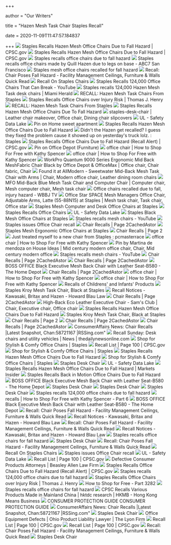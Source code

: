 +++
        
author = "Our Writers"
        
title = "Hazen Mesh Task Chair Staples Recall"
        
date = 2020-11-09T11:47:57.184837
        
+++
[ ![](https://www.cpsc.gov/s3fs-public/styles/large/public/Hazen%20Chair.JPG?nEZeGCmPy0rFwYwidx_3OTlJPnR5.qH_&itok=iNrQgU0f)](https://www.cpsc.gov/s3fs-public/styles/large/public/Hazen%20Chair.JPG?nEZeGCmPy0rFwYwidx_3OTlJPnR5.qH_&itok=iNrQgU0f) Staples Recalls Hazen Mesh Office Chairs Due to Fall Hazard | CPSC.gov
[ ![](https://www.cpsc.gov/s3fs-public/styles/large/public/Mesh%20chair%20label.png?w7oLEOJdQ7gpyxGHIz7X9xVl63UDbYmu&itok=vpj6BX7x)](https://www.cpsc.gov/s3fs-public/styles/large/public/Mesh%20chair%20label.png?w7oLEOJdQ7gpyxGHIz7X9xVl63UDbYmu&itok=vpj6BX7x) Staples Recalls Hazen Mesh Office Chairs Due to Fall Hazard | CPSC.gov
[ ![](https://gray-wifr-prod.cdn.arcpublishing.com/resizer/mNzYv1LTqZWeKSO4BwE9ycSDBYM=/800x600/smart/cloudfront-us-east-1.images.arcpublishing.com/gray/63PBSCXSTFKCRLFNJOHKPXZJQU.jpg)](https://gray-wifr-prod.cdn.arcpublishing.com/resizer/mNzYv1LTqZWeKSO4BwE9ycSDBYM=/800x600/smart/cloudfront-us-east-1.images.arcpublishing.com/gray/63PBSCXSTFKCRLFNJOHKPXZJQU.jpg) Staples recalls office chairs due to fall hazard
[ ![](https://cdn.abcotvs.com/dip/images/2123971_062017-kgo-chair-img_Image_00-00-05,06.jpg?w=1600)](https://cdn.abcotvs.com/dip/images/2123971_062017-kgo-chair-img_Image_00-00-05,06.jpg?w=1600) Staples recalls office chairs made by Quill Hazen due to legs on base -  ABC7 San Francisco
[ ![](https://ewscripps.brightspotcdn.com/dims4/default/f698463/2147483647/strip/true/crop/640x360+0+60/resize/1280x720!/quality/90/?url=https%3A%2F%2Fmediaassets.wptv.com%2Fphoto%2F2017%2F06%2F21%2Fwptv-staple-mesh-chair-recall_1498039512852_61544949_ver1.0_640_480.jpg)](https://ewscripps.brightspotcdn.com/dims4/default/f698463/2147483647/strip/true/crop/640x360+0+60/resize/1280x720!/quality/90/?url=https%3A%2F%2Fmediaassets.wptv.com%2Fphoto%2F2017%2F06%2F21%2Fwptv-staple-mesh-chair-recall_1498039512852_61544949_ver1.0_640_480.jpg) Staples mesh office chairs recalled for fall hazard
[ ![](https://www.facilitiesnet.com/resources/editorial/2017/Hazen-Mesh-Task-chairs-from-Staples-39570.jpg)](https://www.facilitiesnet.com/resources/editorial/2017/Hazen-Mesh-Task-chairs-from-Staples-39570.jpg) Recall: Chair Poses Fall Hazard - Facility Management Ceilings, Furniture &  Walls Quick Read
[ ![](https://www.asicentral.com/media/18304/med_staplesrecall-479.jpg)](https://www.asicentral.com/media/18304/med_staplesrecall-479.jpg) Recall On Staples Chairs
[ ![](https://i.ytimg.com/vi/iSq6gwzfdSs/maxresdefault.jpg)](https://i.ytimg.com/vi/iSq6gwzfdSs/maxresdefault.jpg) Staples Recalls 124,000 Office Chairs That Can Break - YouTube
[ ![](https://www.miamiherald.com/news/business/k7c0wf/picture157566094/alternates/LANDSCAPE_1140/Hazen%20Chair)](https://www.miamiherald.com/news/business/k7c0wf/picture157566094/alternates/LANDSCAPE_1140/Hazen%20Chair) Staples recalls 124,000 Hazen Mesh Task desk chairs | Miami Herald
[ ![](https://www.buildings.com/Portals/0/media/B_0815_Newsfeed_office.jpg)](https://www.buildings.com/Portals/0/media/B_0815_Newsfeed_office.jpg) RECALL: Hazen Mesh Task Chairs From Staples
[ ![](https://thomasjhenrylaw.com/wp-content/uploads/2017/03/iStock_000017572939Large.jpg)](https://thomasjhenrylaw.com/wp-content/uploads/2017/03/iStock_000017572939Large.jpg) Staples Recalls Office Chairs over Injury Risk | Thomas J. Henry
[ ![](https://www.buildings.com/Portals/0/Images/00_September_2019/Office_Spaces/Office_SpaceAA_1200.jpg?h=180&w=300&mode=crop)](https://www.buildings.com/Portals/0/Images/00_September_2019/Office_Spaces/Office_SpaceAA_1200.jpg?h=180&w=300&mode=crop) RECALL: Hazen Mesh Task Chairs From Staples
[ ![](https://www.beasleyallen.com/media/2017/01/product_recall.jpg)](https://www.beasleyallen.com/media/2017/01/product_recall.jpg) Staples Recalls Hazen Mesh Office Chairs Due To Fall Hazard
[ ![](https://i.pinimg.com/originals/55/60/46/556046662e878d9d540582940e82f0d0.png)](https://i.pinimg.com/originals/55/60/46/556046662e878d9d540582940e82f0d0.png) staples-desk-chair | Leather chair makeover, Office chair, Dining chair  slipcovers
[ ![](https://www.cpsc.gov/s3fs-public/Recall.2016.16144_0.jpg)](https://www.cpsc.gov/s3fs-public/Recall.2016.16144_0.jpg) UL - Safety Data Lake
[ ![](https://i.pinimg.com/originals/34/12/e3/3412e3e55f2a5cca88cb1de626dad0cd.jpg)](https://i.pinimg.com/originals/34/12/e3/3412e3e55f2a5cca88cb1de626dad0cd.jpg) Pin on Home sweet apartment
[ ![](http://photos.prnewswire.com/prnfull/20030904/USCSCLOGO)](http://photos.prnewswire.com/prnfull/20030904/USCSCLOGO) Staples Recalls Hazen Mesh Office Chairs Due to Fall Hazard
[ ![](https://i.redd.it/6jqveb45va401.jpg)](https://i.redd.it/6jqveb45va401.jpg) Didn't the Hazen get recalled? I guess they fixed the problem cause it  showed up on yesterday's truck lolz. : Staples
[ ![](https://www.cpsc.gov/s3fs-public/Recall.2013.13742.BermondFabricBurgundyChairLARGE.jpg)](https://www.cpsc.gov/s3fs-public/Recall.2013.13742.BermondFabricBurgundyChairLARGE.jpg) Staples Recalls Office Chairs Due to Fall Hazard (Recall Alert) | CPSC.gov
[ ![](https://i.pinimg.com/originals/01/17/e7/0117e71cf8f780daf61e3a02f0d28432.jpg)](https://i.pinimg.com/originals/01/17/e7/0117e71cf8f780daf61e3a02f0d28432.jpg) Pin on Office Depot (Furniture)
[ ![](https://www.howtoshopforfree.net/wp-content/uploads/2018/05/freechair.jpg)](https://www.howtoshopforfree.net/wp-content/uploads/2018/05/freechair.jpg) office chair | How to Shop For Free with Kathy Spencer
[ ![](https://www.howtoshopforfree.net/wp-content/uploads/2017/05/81eJtC6ZqyL._SX425_-300x200.jpg)](https://www.howtoshopforfree.net/wp-content/uploads/2017/05/81eJtC6ZqyL._SX425_-300x200.jpg) office chair | How to Shop For Free with Kathy Spencer
[ ![](https://i.pinimg.com/originals/27/2b/f3/272bf3b5bf8f702440d0e7428b8daabb.jpg)](https://i.pinimg.com/originals/27/2b/f3/272bf3b5bf8f702440d0e7428b8daabb.jpg) WorkPro Quantum 9000 Series Ergonomic Mid Back MeshFabric Chair Black by  Office Depot &amp; OfficeMax | Office chair, Chair fabric, Chair
[ ![](https://i.pinimg.com/originals/f3/eb/0c/f3eb0cdc082a664a32c87c5b88c529e6.jpg)](https://i.pinimg.com/originals/f3/eb/0c/f3eb0cdc082a664a32c87c5b88c529e6.jpg) Found it at AllModern - Sweetwater Mid-Back Mesh Task Chair with Arms |  Chair, Modern office chair, Leather dining room chairs
[ ![](https://i.pinimg.com/originals/65/69/92/656992e988d05c84845ff572aacd31bb.jpg)](https://i.pinimg.com/originals/65/69/92/656992e988d05c84845ff572aacd31bb.jpg) MFO Mid-Back Blue Mesh Task Chair and Computer Chair | Computer chair, Mesh  computer chair, Mesh task chair
[ ![](https://wpcdn.us-east-1.vip.tn-cloud.net/www.wbbjtv.com/content/uploads/2020/06/OFFICE-CHAIR-RECALL-PIC-1.jpg)](https://wpcdn.us-east-1.vip.tn-cloud.net/www.wbbjtv.com/content/uploads/2020/06/OFFICE-CHAIR-RECALL-PIC-1.jpg) Office chairs recalled due to fall, injury hazard - WBBJ TV
[ ![](https://i.pinimg.com/originals/cf/71/01/cf71015fd6084a34599b0f8c30645f7a.jpg)](https://i.pinimg.com/originals/cf/71/01/cf71015fd6084a34599b0f8c30645f7a.jpg) Office Star SPACE Mesh Managers Office Chair, Adjustable Arms, Latte  (55-88N15) at Staples | Mesh task chair, Task chair, Office star
[ ![](https://www.staples-3p.com/s7/is/image/Staples/sp79693062_sc7?$std$)](https://www.staples-3p.com/s7/is/image/Staples/sp79693062_sc7?$std$) Staples Mesh Computer and Desk Office Chairs at Staples
[ ![](https://townsquare.media/site/701/files/2017/06/Staples-Credit-Joe-Raedle-Getty-Images.jpg?w=1200&h=0&zc=1&s=0&a=t&q=89)](https://townsquare.media/site/701/files/2017/06/Staples-Credit-Joe-Raedle-Getty-Images.jpg?w=1200&h=0&zc=1&s=0&a=t&q=89) Staples Recalls Office Chairs
[ ![](https://www.cpsc.gov/s3fs-public/Recall.2012.12146.12146b.jpg)](https://www.cpsc.gov/s3fs-public/Recall.2012.12146.12146b.jpg) UL - Safety Data Lake
[ ![](https://www.staples-3p.com/s7/is/image/Staples/s1127081_sc7?$std$)](https://www.staples-3p.com/s7/is/image/Staples/s1127081_sc7?$std$) Staples Black Mesh Office Chairs at Staples
[ ![](https://i.ytimg.com/vi/I-dNETlleiQ/maxresdefault.jpg)](https://i.ytimg.com/vi/I-dNETlleiQ/maxresdefault.jpg) Staples recalls mesh chairs - YouTube
[ ![](https://i1.wp.com/www.mytwintiers.com/wp-content/uploads/sites/89/2017/06/RECALL20ALERT_1498060357530_22997163_ver1.0.png?resize=2560%2C1440&ssl=1)](https://i1.wp.com/www.mytwintiers.com/wp-content/uploads/sites/89/2017/06/RECALL20ALERT_1498060357530_22997163_ver1.0.png?resize=2560%2C1440&ssl=1) Staples issues Office Chair recall
[ ![](https://media.consumeraffairs.com/files/cache/news/Tuo_high_chair_CPSC_large.jpg)](https://media.consumeraffairs.com/files/cache/news/Tuo_high_chair_CPSC_large.jpg) Chair Recalls | Page 2CachedAstor
[ ![](https://www.staples-3p.com/s7/is/image/Staples/s1126183_sc7?$std$)](https://www.staples-3p.com/s7/is/image/Staples/s1126183_sc7?$std$) Staples Mesh Ergonomic Office Chairs at Staples
[ ![](https://media.consumeraffairs.com/files/cache/news/quantum_large.jpg)](https://media.consumeraffairs.com/files/cache/news/quantum_large.jpg) Chair Recalls | Page 2
[ ![](https://external-preview.redd.it/yfhRgK_PBRWK0Ybgfx4nGDjQLAkoiabH4xj3ghiSH48.jpg?auto=webp&s=e13e744e435a1f36293d3f369894021ba1c79812)](https://external-preview.redd.it/yfhRgK_PBRWK0Ybgfx4nGDjQLAkoiabH4xj3ghiSH48.jpg?auto=webp&s=e13e744e435a1f36293d3f369894021ba1c79812) Just treated myself to a new chair from Staples : pcmasterrace
[ ![](https://www.howtoshopforfree.net/wp-content/uploads/2017/05/Brisbane-High-Back-300x200.jpg)](https://www.howtoshopforfree.net/wp-content/uploads/2017/05/Brisbane-High-Back-300x200.jpg) office chair | How to Shop For Free with Kathy Spencer
[ ![](https://i.pinimg.com/originals/6f/76/28/6f762871ca12574e34b76b8af0c9e84c.jpg)](https://i.pinimg.com/originals/6f/76/28/6f762871ca12574e34b76b8af0c9e84c.jpg) Pin by Martina de mendoza on House Ideas | Mid century modern office chair,  Chair, Mid century modern office
[ ![](https://i.ytimg.com/vi/I-dNETlleiQ/hqdefault.jpg)](https://i.ytimg.com/vi/I-dNETlleiQ/hqdefault.jpg) Staples recalls mesh chairs - YouTube
[ ![](https://media.consumeraffairs.com/files/cache/news/Prestigio_Office_Chairs_large.jpg)](https://media.consumeraffairs.com/files/cache/news/Prestigio_Office_Chairs_large.jpg) Chair Recalls | Page 2CachedAstor
[ ![](https://media.consumeraffairs.com/files/cache/news/Winsley_Mid-Back_Chairs_CPSC_large.jpg)](https://media.consumeraffairs.com/files/cache/news/Winsley_Mid-Back_Chairs_CPSC_large.jpg) Chair Recalls | Page 2CachedAstor
[ ![](https://images.homedepot-static.com/productImages/25f057c1-1b33-46c8-a024-b8e255daba26/svn/black-office-star-products-office-chairs-599402-64_1000.jpg)](https://images.homedepot-static.com/productImages/25f057c1-1b33-46c8-a024-b8e255daba26/svn/black-office-star-products-office-chairs-599402-64_1000.jpg) BOSS OFFICE Black Executive Mesh Back Chair with Leather Seat-B580 - The  Home Depot
[ ![](https://media.consumeraffairs.com/files/cache/news/teknion_large.jpg)](https://media.consumeraffairs.com/files/cache/news/teknion_large.jpg) Chair Recalls | Page 2CachedAstor
[ ![](https://www.howtoshopforfree.net/wp-content/uploads/2016/04/chair_staples-300x200.png)](https://www.howtoshopforfree.net/wp-content/uploads/2016/04/chair_staples-300x200.png) office chair | How to Shop For Free with Kathy Spencer
[ ![](https://www.howtoshopforfree.net/wp-content/uploads/2016/08/s0600233_sc7-300x200.jpg)](https://www.howtoshopforfree.net/wp-content/uploads/2016/08/s0600233_sc7-300x200.jpg) office chair | How to Shop For Free with Kathy Spencer
[ ![](https://media.consumeraffairs.com/files/cache/news/SALT_Lounge_Chair_CPSC_3cdj7Ua_large.jpg)](https://media.consumeraffairs.com/files/cache/news/SALT_Lounge_Chair_CPSC_3cdj7Ua_large.jpg) Recalls of Childrens' and Infants' Products
[ ![](https://www.staples-3p.com/s7/is/image/Staples/sp41817349_sc7)](https://www.staples-3p.com/s7/is/image/Staples/sp41817349_sc7) Staples Kroy Mesh Task Chair, Black at Staples
[ ![](https://3tqpzj3qc6m71yg9o2ub58b9-wpengine.netdna-ssl.com/wp-content/uploads/2017/06/Recall-3-Britax-Clip.jpg)](https://3tqpzj3qc6m71yg9o2ub58b9-wpengine.netdna-ssl.com/wp-content/uploads/2017/06/Recall-3-Britax-Clip.jpg) Recall Notices - Kawasaki, Britax and Hazen - Howard Blau Law
[ ![](https://media.consumeraffairs.com/files/cache/news/Gruga-chair_large.jpg)](https://media.consumeraffairs.com/files/cache/news/Gruga-chair_large.jpg) Chair Recalls | Page 2CachedAstor
[ ![](https://i.pinimg.com/474x/2e/d0/b4/2ed0b41610fac2d2453b58becfa5e8a9.jpg)](https://i.pinimg.com/474x/2e/d0/b4/2ed0b41610fac2d2453b58becfa5e8a9.jpg) High-Back Eco Leather Executive Chair - Sam's Club | Chair, Executive chair,  Office chair
[ ![](x-raw-image:///41b20d0d2e89942f7fca4c76cb50de0e3c42108a0128e55471626591637c3786)](x-raw-image:///41b20d0d2e89942f7fca4c76cb50de0e3c42108a0128e55471626591637c3786) Staples Recalls Hazen Mesh Office Chairs Due to Fall Hazard
[ ![](https://www.staples-3p.com/s7/is/image/Staples/sp41817348_sc7?wid=512&hei=512)](https://www.staples-3p.com/s7/is/image/Staples/sp41817348_sc7?wid=512&hei=512) Staples Kroy Mesh Task Chair, Black at Staples
[ ![](https://media.consumeraffairs.com/files/cache/news/IntimateRider_Chair_and_the_RiderMate_Bench_CPSC_LJ6Etkz_large.jpg)](https://media.consumeraffairs.com/files/cache/news/IntimateRider_Chair_and_the_RiderMate_Bench_CPSC_LJ6Etkz_large.jpg) Chair Recalls | Page 2
[ ![](https://media.consumeraffairs.com/files/cache/news/Summer_Classic_swivel_rocking_chair_CPSC_large.jpg)](https://media.consumeraffairs.com/files/cache/news/Summer_Classic_swivel_rocking_chair_CPSC_large.jpg) Chair Recalls | Page 2CachedAstor
[ ![](https://media.consumeraffairs.com/files/cache/news/Brown_Jordan_Services_swivel_patio_chairs_CPSC_large.jpg)](https://media.consumeraffairs.com/files/cache/news/Brown_Jordan_Services_swivel_patio_chairs_CPSC_large.jpg) Chair Recalls | Page 2CachedAstor
[ ![](https://media.consumeraffairs.com/files/cache/news/Caravan_Sports_Armed_Chair-Padded_Arm_Bagged_Chair_CPSC_n0yXhFk_medium.jpg)](https://media.consumeraffairs.com/files/cache/news/Caravan_Sports_Armed_Chair-Padded_Arm_Bagged_Chair_CPSC_n0yXhFk_medium.jpg) ConsumerAffairs News: Chair Recalls |Latest Snapshot, Chan:58721167  |RSSing.com"
[ ![](https://bloximages.newyork1.vip.townnews.com/thedailynewsonline.com/content/tncms/assets/v3/editorial/a/53/a53e8a3a-bcfc-566d-9d05-43359eb7342a/5ea25e365b6df.image.jpg?resize=1200%2C900)](https://bloximages.newyork1.vip.townnews.com/thedailynewsonline.com/content/tncms/assets/v3/editorial/a/53/a53e8a3a-bcfc-566d-9d05-43359eb7342a/5ea25e365b6df.image.jpg?resize=1200%2C900) Recall Sunday: Desk chairs and utility vehicles | News |  thedailynewsonline.com
[ ![](https://www.staples-3p.com/s7/is/image/Staples/s1127062_sc7?$std$)](https://www.staples-3p.com/s7/is/image/Staples/s1127062_sc7?$std$) Shop for Stylish & Comfy Office Chairs | Staples
[ ![](https://www.cpsc.gov/s3fs-public/styles/carousel/public/chair1.jpg?arILkByRtHvprvIMuo_g4B1sIb_y3aj3&itok=Arvbs7zH)](https://www.cpsc.gov/s3fs-public/styles/carousel/public/chair1.jpg?arILkByRtHvprvIMuo_g4B1sIb_y3aj3&itok=Arvbs7zH) Recall List | Page 100 | CPSC.gov
[ ![](https://www.staples-3p.com/s7/is/image/Staples/s0820492_sc7?$std$)](https://www.staples-3p.com/s7/is/image/Staples/s0820492_sc7?$std$) Shop for Stylish & Comfy Office Chairs | Staples
[ ![](x-raw-image:///d2fa2dd75b70d2c36d2e2dea104a99f00539985393e430e99d74ed2a70460541)](x-raw-image:///d2fa2dd75b70d2c36d2e2dea104a99f00539985393e430e99d74ed2a70460541) Staples Recalls Hazen Mesh Office Chairs Due to Fall Hazard
[ ![](https://www.staples-3p.com/s7/is/image/Staples/s1166261_sc7?$std$)](https://www.staples-3p.com/s7/is/image/Staples/s1166261_sc7?$std$) Shop for Stylish & Comfy Office Chairs | Staples
[ ![](https://images-na.ssl-images-amazon.com/images/I/81s0VYQJ82L._AC_SL1500_.jpg)](https://images-na.ssl-images-amazon.com/images/I/81s0VYQJ82L._AC_SL1500_.jpg) Staples Desk Chair
[ ![](https://www.cpsc.gov/s3fs-public/Recall.2012.12146.12146c.jpg)](https://www.cpsc.gov/s3fs-public/Recall.2012.12146.12146c.jpg) UL - Safety Data Lake
[ ![](https://markets.businessinsider.com/Images/FacebookIcon.jpg)](https://markets.businessinsider.com/Images/FacebookIcon.jpg) Staples Recalls Hazen Mesh Office Chairs Due to Fall Hazard | Markets  Insider
[ ![](https://facilityexecutive.com/wp-content/uploads/2016/04/FE-ProductRecall.jpeg)](https://facilityexecutive.com/wp-content/uploads/2016/04/FE-ProductRecall.jpeg) Staples Recalls Back in Motion Office Chairs Due to Fall Hazard
[ ![](https://images.homedepot-static.com/productImages/a61b42c6-befa-4f99-93cc-d7717b74b034/svn/black-boss-office-office-chairs-b580-64_1000.jpg)](https://images.homedepot-static.com/productImages/a61b42c6-befa-4f99-93cc-d7717b74b034/svn/black-boss-office-office-chairs-b580-64_1000.jpg) BOSS OFFICE Black Executive Mesh Back Chair with Leather Seat-B580 - The  Home Depot
[ ![](https://www.staples-3p.com/s7/is/image/Staples/sp41817383_sc7?wid=512&hei=512)](https://www.staples-3p.com/s7/is/image/Staples/sp41817383_sc7?wid=512&hei=512) Staples Desk Chair
[ ![](https://w7.pngwing.com/pngs/758/858/png-transparent-office-desk-chairs-staples-furniture-chair-angle-furniture-leather.png)](https://w7.pngwing.com/pngs/758/858/png-transparent-office-desk-chairs-staples-furniture-chair-angle-furniture-leather.png) Staples Desk Chair
[ ![](https://images-na.ssl-images-amazon.com/images/I/8189i6pt7aL._AC_SY879_.jpg)](https://images-na.ssl-images-amazon.com/images/I/8189i6pt7aL._AC_SY879_.jpg) Staples Desk Chair
[ ![](https://www.wate.com/wp-content/uploads/sites/42/2020/05/50e0e6aeccfd4836840c863b47f69a0d.jpg?w=2560&h=1440&crop=1)](https://www.wate.com/wp-content/uploads/sites/42/2020/05/50e0e6aeccfd4836840c863b47f69a0d.jpg?w=2560&h=1440&crop=1) Staples recalls 124,000 office chairs due to fall hazard
[ ![](https://www.howtoshopforfree.net/wp-content/uploads/2017/07/clifrecall-482x500.png)](https://www.howtoshopforfree.net/wp-content/uploads/2017/07/clifrecall-482x500.png) recalls | How to Shop For Free with Kathy Spencer - Part 6
[ ![](https://images.homedepot-static.com/productImages/53e754e1-177c-4fba-8592-354b10496950/svn/black-boss-office-office-chairs-b1562-64_1000.jpg)](https://images.homedepot-static.com/productImages/53e754e1-177c-4fba-8592-354b10496950/svn/black-boss-office-office-chairs-b1562-64_1000.jpg) BOSS OFFICE Black Executive Mesh Back Chair with Leather Seat-B580 - The  Home Depot
[ ![](https://www.facilitiesnet.com/resources/editorial/2017/core-health-recall-39571.jpg)](https://www.facilitiesnet.com/resources/editorial/2017/core-health-recall-39571.jpg) Recall: Chair Poses Fall Hazard - Facility Management Ceilings, Furniture &  Walls Quick Read
[ ![](https://howardblaulaw.com/wp-content/uploads/2017/06/Recall.jpg)](https://howardblaulaw.com/wp-content/uploads/2017/06/Recall.jpg) Recall Notices - Kawasaki, Britax and Hazen - Howard Blau Law
[ ![](https://www.healthcarefacilitiestoday.com/media/graphics/2017/15851-superhero-window-washers.jpg)](https://www.healthcarefacilitiestoday.com/media/graphics/2017/15851-superhero-window-washers.jpg) Recall: Chair Poses Fall Hazard - Facility Management Ceilings, Furniture &  Walls Quick Read
[ ![](https://3tqpzj3qc6m71yg9o2ub58b9-wpengine.netdna-ssl.com/wp-content/uploads/2017/06/Recall-1-Kawasaki-Mule.jpg)](https://3tqpzj3qc6m71yg9o2ub58b9-wpengine.netdna-ssl.com/wp-content/uploads/2017/06/Recall-1-Kawasaki-Mule.jpg) Recall Notices - Kawasaki, Britax and Hazen - Howard Blau Law
[ ![](https://www.abc27.com/wp-content/uploads/sites/55/2020/06/downtown-austin-shooting.jpg?w=1920&h=1080&crop=1)](https://www.abc27.com/wp-content/uploads/sites/55/2020/06/downtown-austin-shooting.jpg?w=1920&h=1080&crop=1) Staples recalls office chairs for fall hazard
[ ![](https://www.staples-3p.com/s7/is/image/Staples/sp41817372_sc7?wid=512&hei=512)](https://www.staples-3p.com/s7/is/image/Staples/sp41817372_sc7?wid=512&hei=512) Staples Desk Chair
[ ![](https://www.healthcarefacilitiestoday.com/resources/editorial/2017/lighting-puzzle-15879.jpg)](https://www.healthcarefacilitiestoday.com/resources/editorial/2017/lighting-puzzle-15879.jpg) Recall: Chair Poses Fall Hazard - Facility Management Ceilings, Furniture &  Walls Quick Read
[ ![](https://www.asicentral.com/images/2016/header/asi-logo-white.png)](https://www.asicentral.com/images/2016/header/asi-logo-white.png) Recall On Staples Chairs
[ ![](https://i2.wp.com/www.mytwintiers.com/wp-content/uploads/sites/89/2019/04/Easter_baskets_9_82593193_ver1.0.jpg?resize=2560%2C1440&ssl=1)](https://i2.wp.com/www.mytwintiers.com/wp-content/uploads/sites/89/2019/04/Easter_baskets_9_82593193_ver1.0.jpg?resize=2560%2C1440&ssl=1) Staples issues Office Chair recall
[ ![](https://www.cpsc.gov/s3fs-public/Recall.2016.16107.ItemNumberMF2500.jpg)](https://www.cpsc.gov/s3fs-public/Recall.2016.16107.ItemNumberMF2500.jpg) UL - Safety Data Lake
[ ![](https://www.cpsc.gov/s3fs-public/styles/carousel/public/Belay%201.jpg?4VLa3P2K7a1NUVzrGCoXuD9LOrPFntdG&itok=Pt1IfSCq)](https://www.cpsc.gov/s3fs-public/styles/carousel/public/Belay%201.jpg?4VLa3P2K7a1NUVzrGCoXuD9LOrPFntdG&itok=Pt1IfSCq) Recall List | Page 100 | CPSC.gov
[ ![](https://www.beasleyallen.com/media/2018/09/banner-product-recall.jpg)](https://www.beasleyallen.com/media/2018/09/banner-product-recall.jpg) Defective Consumer Products Attorneys | Beasley Allen Law Firm
[ ![](https://www.cpsc.gov/s3fs-public/styles/large/public/Recall.2013.13742.BermondChairSeatCushionTagLARGE.jpg?rQN5vBBTjAOV8nsx_taBlYLdzE0vtqKv&itok=04E4TgbO)](https://www.cpsc.gov/s3fs-public/styles/large/public/Recall.2013.13742.BermondChairSeatCushionTagLARGE.jpg?rQN5vBBTjAOV8nsx_taBlYLdzE0vtqKv&itok=04E4TgbO) Staples Recalls Office Chairs Due to Fall Hazard (Recall Alert) | CPSC.gov
[ ![](https://www.wate.com/wp-content/uploads/sites/42/2020/05/us-china-trade-deal-011520.jpg?w=960&h=540&crop=1)](https://www.wate.com/wp-content/uploads/sites/42/2020/05/us-china-trade-deal-011520.jpg?w=960&h=540&crop=1) Staples recalls 124,000 office chairs due to fall hazard
[ ![](https://secure.gravatar.com/avatar/f4c75c5744b2bccf6a1e8d55cd273b0f?s=96&d=mm&r=g)](https://secure.gravatar.com/avatar/f4c75c5744b2bccf6a1e8d55cd273b0f?s=96&d=mm&r=g) Staples Recalls Office Chairs over Injury Risk | Thomas J. Henry
[ ![](https://www.howtoshopforfree.net/wp-content/uploads/2020/03/foodstamps-400x350.jpg)](https://www.howtoshopforfree.net/wp-content/uploads/2020/03/foodstamps-400x350.jpg) How to Shop for Free - Part 3282
[ ![](https://www.abc27.com/wp-content/uploads/sites/55/2020/06/b0a878f20b1b45f59b8f53610499545e.jpg?w=2560&h=1440&crop=1)](https://www.abc27.com/wp-content/uploads/sites/55/2020/06/b0a878f20b1b45f59b8f53610499545e.jpg?w=2560&h=1440&crop=1) Staples recalls office chairs for fall hazard
[ ![](https://www.hktdc.com/resources/MI_Portal/Article/baus/2017/07/480413/1499235497383_alert2_452300.jpg)](https://www.hktdc.com/resources/MI_Portal/Article/baus/2017/07/480413/1499235497383_alert2_452300.jpg) CPSC Recalls Various Products Made in Mainland China | hktdc research |  HKMB - Hong Kong Means Business
[ ![](x-raw-image:///ee7b3b31f18e2f13c0cdcc197ff72f057b12aa105f5794a521f2b96a4e798d59)](x-raw-image:///ee7b3b31f18e2f13c0cdcc197ff72f057b12aa105f5794a521f2b96a4e798d59) CONSUMER PROTECTION GUIDE CONSUMER PROTECTION GUIDE
[ ![](https://media.consumeraffairs.com/files/cache/news/Stargaze_chairs_CPSC_medium.jpg)](https://media.consumeraffairs.com/files/cache/news/Stargaze_chairs_CPSC_medium.jpg) ConsumerAffairs News: Chair Recalls |Latest Snapshot, Chan:58721167  |RSSing.com"
[ ![](https://cdn.cnn.com/cnnnext/dam/assets/180906152006-staples-underscored-officechair-live-video.jpg)](https://cdn.cnn.com/cnnnext/dam/assets/180906152006-staples-underscored-officechair-live-video.jpg) Staples Desk Chair
[ ![](https://thelyonfirm.com/wp-content/uploads/82EECC7D-7A00-4507-82A8-85D1769ECD12-scaled.jpg)](https://thelyonfirm.com/wp-content/uploads/82EECC7D-7A00-4507-82A8-85D1769ECD12-scaled.jpg) Office Equipment Defects | Ohio Product Liability Lawyer | The Lyon Firm
[ ![](https://www.cpsc.gov/s3fs-public/styles/carousel/public/BlackWhite.jpg?OQ0sYfSVy8NHpPxPXw_BhPVQh8IglEWO&itok=HVJnFOEU)](https://www.cpsc.gov/s3fs-public/styles/carousel/public/BlackWhite.jpg?OQ0sYfSVy8NHpPxPXw_BhPVQh8IglEWO&itok=HVJnFOEU) Recall List | Page 100 | CPSC.gov
[ ![](https://www.cpsc.gov/s3fs-public/styles/carousel/public/Little%20Giraffe%20childrens%20robe.jpg?enkoKAqWUD4rkd2J1RpEjj1q4OwGeOzY&itok=BjI-V7B3)](https://www.cpsc.gov/s3fs-public/styles/carousel/public/Little%20Giraffe%20childrens%20robe.jpg?enkoKAqWUD4rkd2J1RpEjj1q4OwGeOzY&itok=BjI-V7B3) Recall List | Page 100 | CPSC.gov
[ ![](https://www.facilitiesnet.com/resources/editorial/2017/grounds-management-39544.jpg)](https://www.facilitiesnet.com/resources/editorial/2017/grounds-management-39544.jpg) Recall: Chair Poses Fall Hazard - Facility Management Ceilings, Furniture &  Walls Quick Read
[ ![](https://recalls.justia.com/images/recall1030_imgid1467.jpg)](https://recalls.justia.com/images/recall1030_imgid1467.jpg) Staples Desk Chair
